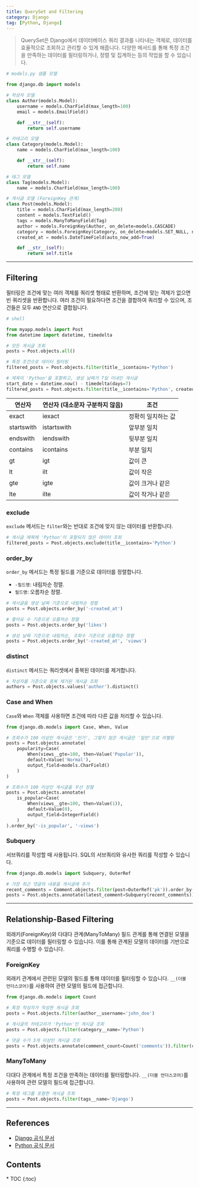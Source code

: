 ```yaml
---
title: QuerySet and Filtering
category: Django
tag: [Python, Django]
---
```


> QuerySet은 Django에서 데이터베이스 쿼리 결과를 나타내는 객체로, 데이터를 효율적으로 조회하고 관리할 수 있게 해줍니다. 다양한 메서드를 통해 특정 조건을 만족하는 데이터를 필터링하거나, 정렬 및 집계하는 등의 작업을 할 수 있습니다.

```python
# models.py 샘플 모델

from django.db import models

# 작성자 모델
class Author(models.Model):
    username = models.CharField(max_length=100)
    email = models.EmailField()

    def __str__(self):
        return self.username

# 카테고리 모델
class Category(models.Model):
    name = models.CharField(max_length=100)

    def __str__(self):
        return self.name

# 태그 모델
class Tag(models.Model):
    name = models.CharField(max_length=100)

# 게시글 모델 (ForeignKey 관계)
class Post(models.Model):
    title = models.CharField(max_length=200)
    content = models.TextField()
    tags = models.ManyToManyField(Tag)
    author = models.ForeignKey(Author, on_delete=models.CASCADE)
    category = models.ForeignKey(Category, on_delete=models.SET_NULL, null=True, blank=True)
    created_at = models.DateTimeField(auto_now_add=True)

    def __str__(self):
        return self.title
```

---

## Filtering
필터링은 조건에 맞는 여러 객체를 쿼리셋 형태로 반환하며, 조건에 맞는 객체가 없으면 빈 쿼리셋을 반환합니다. 여러 조건이 필요하다면 조건을 결합하여 쿼리할 수 있으며, 조건들은 모두 `AND` 연산으로 결합됩니다.

```python
# shell

from myapp.models import Post
from datetime import datetime, timedelta

# 모든 게시글 조회
posts = Post.objects.all()

# 특정 조건으로 데이터 필터링
filtered_posts = Post.objects.filter(title__icontains='Python')

# 제목이 'Python'을 포함하고, 생성 날짜가 7일 이내인 게시글
start_date = datetime.now() - timedelta(days=7)
filtered_posts = Post.objects.filter(title__icontains='Python', created_at__gte=start_date)
```

| 연산자 | 연산자 (대소문자 구분하지 않음) | 조건 |
| - | - | - |
| exact | iexact | 정확히 일치하는 값 |
| startswith | istartswith | 앞부분 일치 |
| endswith | iendswith | 뒷부분 일치   |
| contains | icontains | 부분 일치   |
| gt | igt | 값이 큰 |
| lt | ilt | 값이 작은 |
| gte | igte | 값이 크거나 같은 |
| lte | ilte | 값이 작거나 같은 |

### exclude
`exclude` 메서드는 `filter`와는 반대로 조건에 맞지 않는 데이터를 반환합니다.

```python
# 게시글 제목에 'Python'이 포함되지 않은 데이터 조회
filtered_posts = Post.objects.exclude(title__icontains='Python')
```

### order_by
`order_by` 메서드는 특정 필드를 기준으로 데이터를 정렬합니다.

- `-필드명`: 내림차순 정렬.
- `필드명`: 오름차순 정렬.

```python
# 게시글을 생성 날짜 기준으로 내림차순 정렬
posts = Post.objects.order_by('-created_at')

# 좋아요 수 기준으로 오름차순 정렬
posts = Post.objects.order_by('likes')

# 생성 날짜 기준으로 내림차순, 조회수 기준으로 오름차순 정렬
posts = Post.objects.order_by('-created_at', 'views')
```

### distinct
`distinct` 메서드는 쿼리셋에서 중복된 데이터를 제거합니다.

```python
# 작성자를 기준으로 중복 제거된 게시글 조회
authors = Post.objects.values('author').distinct()
```

### Case and When
`Case`와 `When` 객체를 사용하면 조건에 따라 다른 값을 처리할 수 있습니다.

```python
from django.db.models import Case, When, Value

# 조회수가 100 이상인 게시글은 '인기', 그렇지 않은 게시글은 '일반'으로 라벨링
posts = Post.objects.annotate(
    popularity=Case(
        When(views__gte=100, then=Value('Popular')),
        default=Value('Normal'),
        output_field=models.CharField()
    )
)

# 조회수가 100 이상인 게시글을 우선 정렬
posts = Post.objects.annotate(
    is_popular=Case(
        When(views__gte=100, then=Value(1)),
        default=Value(0),
        output_field=IntegerField()
    )
).order_by('-is_popular', '-views')
```

### Subquery 
서브쿼리를 작성할 때 사용됩니다. SQL의 서브쿼리와 유사한 쿼리를 작성할 수 있습니다.

```python
from django.db.models import Subquery, OuterRef

# 가장 최근 댓글의 내용을 게시글에 추가
recent_comments = Comment.objects.filter(post=OuterRef('pk')).order_by('-created_at').values('content')[:1]
posts = Post.objects.annotate(latest_comment=Subquery(recent_comments))
```

---

## Relationship-Based Filtering
외래키(ForeignKey)와 다대다 관계(ManyToMany) 필드 관계를 통해 연결된 모델을 기준으로 데이터를 필터링할 수 있습니다. 이를 통해 관계된 모델의 데이터를 기반으로 쿼리를 수행할 수 있습니다.

### ForeignKey
외래키 관계에서 관련된 모델의 필드를 통해 데이터를 필터링할 수 있습니다.
`__(더블 언더스코어)`를 사용하여 관련 모델의 필드에 접근합니다.

```python
from django.db.models import Count

# 특정 작성자가 작성한 게시글 조회
posts = Post.objects.filter(author__username='john_doe')

# 게시글의 카테고리가 'Python'인 게시글 조회
posts = Post.objects.filter(category__name='Python')

# 댓글 수가 3개 이상인 게시글 조회
posts = Post.objects.annotate(comment_count=Count('comments')).filter(comment_count__gte=3)
```

### ManyToMany
다대다 관계에서 특정 조건을 만족하는 데이터를 필터링합니다.
`__(더블 언더스코어)`를 사용하여 관련 모델의 필드에 접근합니다.

```python
# 특정 태그를 포함한 게시글 조회
posts = Post.objects.filter(tags__name='Django')
```

---

## References
- [Django 공식 문서](https://www.djangoproject.com/)
- [Python 공식 문서](https://docs.python.org/3/)

<nav class='post-toc' markdown='1'>
  <h2>Contents</h2>
* TOC
{:toc}
</nav>
